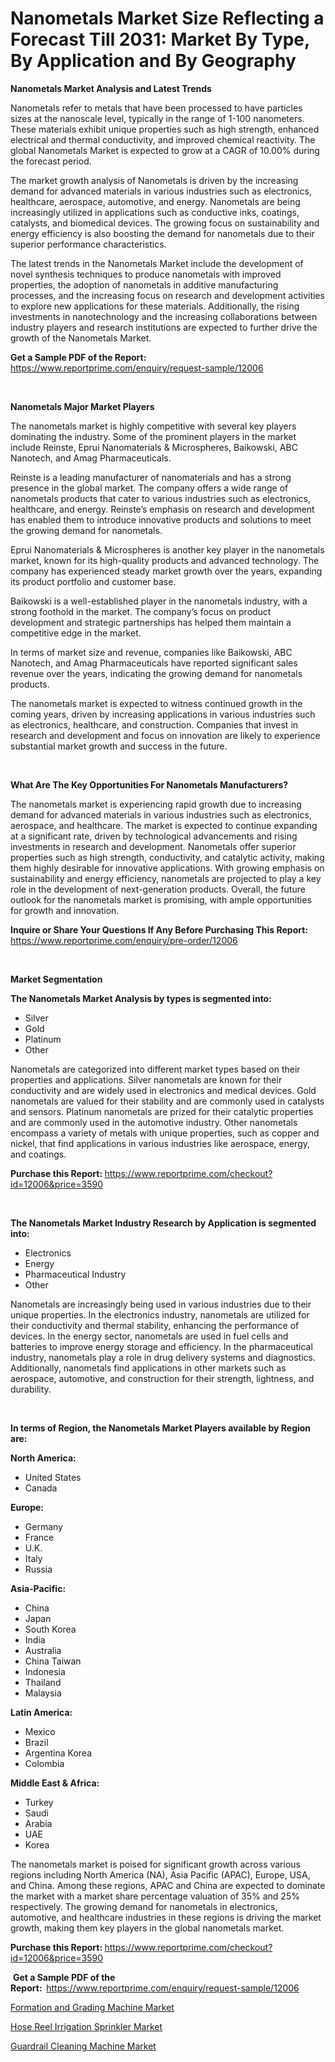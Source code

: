 <p><h1>Nanometals Market Size Reflecting a Forecast Till 2031: Market By Type, By Application and By Geography</h1></p><p><strong>Nanometals Market Analysis and Latest Trends</strong></p>
<p><p>Nanometals refer to metals that have been processed to have particles sizes at the nanoscale level, typically in the range of 1-100 nanometers. These materials exhibit unique properties such as high strength, enhanced electrical and thermal conductivity, and improved chemical reactivity. The global Nanometals Market is expected to grow at a CAGR of 10.00% during the forecast period.</p><p>The market growth analysis of Nanometals is driven by the increasing demand for advanced materials in various industries such as electronics, healthcare, aerospace, automotive, and energy. Nanometals are being increasingly utilized in applications such as conductive inks, coatings, catalysts, and biomedical devices. The growing focus on sustainability and energy efficiency is also boosting the demand for nanometals due to their superior performance characteristics.</p><p>The latest trends in the Nanometals Market include the development of novel synthesis techniques to produce nanometals with improved properties, the adoption of nanometals in additive manufacturing processes, and the increasing focus on research and development activities to explore new applications for these materials. Additionally, the rising investments in nanotechnology and the increasing collaborations between industry players and research institutions are expected to further drive the growth of the Nanometals Market.</p></p>
<p><strong>Get a Sample PDF of the Report:&nbsp;</strong> <a href="https://www.reportprime.com/enquiry/request-sample/12006">https://www.reportprime.com/enquiry/request-sample/12006</a></p>
<p>&nbsp;</p>
<p><strong>Nanometals Major Market Players</strong></p>
<p><p>The nanometals market is highly competitive with several key players dominating the industry. Some of the prominent players in the market include Reinste, Eprui Nanomaterials & Microspheres, Baikowski, ABC Nanotech, and Amag Pharmaceuticals.</p><p>Reinste is a leading manufacturer of nanomaterials and has a strong presence in the global market. The company offers a wide range of nanometals products that cater to various industries such as electronics, healthcare, and energy. Reinste’s emphasis on research and development has enabled them to introduce innovative products and solutions to meet the growing demand for nanometals.</p><p>Eprui Nanomaterials & Microspheres is another key player in the nanometals market, known for its high-quality products and advanced technology. The company has experienced steady market growth over the years, expanding its product portfolio and customer base.</p><p>Baikowski is a well-established player in the nanometals industry, with a strong foothold in the market. The company’s focus on product development and strategic partnerships has helped them maintain a competitive edge in the market.</p><p>In terms of market size and revenue, companies like Baikowski, ABC Nanotech, and Amag Pharmaceuticals have reported significant sales revenue over the years, indicating the growing demand for nanometals products.</p><p>The nanometals market is expected to witness continued growth in the coming years, driven by increasing applications in various industries such as electronics, healthcare, and construction. Companies that invest in research and development and focus on innovation are likely to experience substantial market growth and success in the future.</p></p>
<p>&nbsp;</p>
<p><strong>What Are The Key Opportunities For Nanometals Manufacturers?</strong></p>
<p><p>The nanometals market is experiencing rapid growth due to increasing demand for advanced materials in various industries such as electronics, aerospace, and healthcare. The market is expected to continue expanding at a significant rate, driven by technological advancements and rising investments in research and development. Nanometals offer superior properties such as high strength, conductivity, and catalytic activity, making them highly desirable for innovative applications. With growing emphasis on sustainability and energy efficiency, nanometals are projected to play a key role in the development of next-generation products. Overall, the future outlook for the nanometals market is promising, with ample opportunities for growth and innovation.</p></p>
<p><strong>Inquire or Share Your Questions If Any Before Purchasing This Report:</strong> <a href="https://www.reportprime.com/enquiry/pre-order/12006">https://www.reportprime.com/enquiry/pre-order/12006</a></p>
<p>&nbsp;</p>
<p><strong>Market Segmentation</strong></p>
<p><strong>The Nanometals Market Analysis by types is segmented into:</strong></p>
<p><ul><li>Silver</li><li>Gold</li><li>Platinum</li><li>Other</li></ul></p>
<p><p>Nanometals are categorized into different market types based on their properties and applications. Silver nanometals are known for their conductivity and are widely used in electronics and medical devices. Gold nanometals are valued for their stability and are commonly used in catalysts and sensors. Platinum nanometals are prized for their catalytic properties and are commonly used in the automotive industry. Other nanometals encompass a variety of metals with unique properties, such as copper and nickel, that find applications in various industries like aerospace, energy, and coatings.</p></p>
<p><strong>Purchase this Report:&nbsp;</strong><a href="https://www.reportprime.com/checkout?id=12006&price=3590">https://www.reportprime.com/checkout?id=12006&price=3590</a></p>
<p>&nbsp;</p>
<p><strong>The Nanometals Market Industry Research by Application is segmented into:</strong></p>
<p><ul><li>Electronics</li><li>Energy</li><li>Pharmaceutical Industry</li><li>Other</li></ul></p>
<p><p>Nanometals are increasingly being used in various industries due to their unique properties. In the electronics industry, nanometals are utilized for their conductivity and thermal stability, enhancing the performance of devices. In the energy sector, nanometals are used in fuel cells and batteries to improve energy storage and efficiency. In the pharmaceutical industry, nanometals play a role in drug delivery systems and diagnostics. Additionally, nanometals find applications in other markets such as aerospace, automotive, and construction for their strength, lightness, and durability.</p></p>
<p>&nbsp;</p>
<p><strong>In terms of Region, the Nanometals Market Players available by Region are:</strong></p>
<p>
    <p> <strong> North America: </strong>
        <ul>
            <li>United States</li>
            <li>Canada</li>
        </ul>
        </p> 
    <p> <strong> Europe: </strong>
        <ul>
            <li>Germany</li>
            <li>France</li>
            <li>U.K.</li>
            <li>Italy</li>
            <li>Russia</li>
        </ul>
        </p> 
    <p> <strong> Asia-Pacific: </strong>
        <ul>
            <li>China</li>
            <li>Japan</li>
            <li>South Korea</li>
            <li>India</li>
            <li>Australia</li>
            <li>China Taiwan</li>
            <li>Indonesia</li>
            <li>Thailand</li>
            <li>Malaysia</li>
        </ul>
        </p> 
    <p> <strong> Latin America: </strong>
        <ul>
            <li>Mexico</li>
            <li>Brazil</li>
            <li>Argentina Korea</li>
            <li>Colombia</li>
        </ul>
        </p> 
    <p> <strong> Middle East & Africa: </strong>
        <ul>
            <li>Turkey</li>
            <li>Saudi</li>
            <li>Arabia</li>
            <li>UAE</li>
            <li>Korea</li>
        </ul>
    </p>
    </p>
<p><p>The nanometals market is poised for significant growth across various regions including North America (NA), Asia Pacific (APAC), Europe, USA, and China. Among these regions, APAC and China are expected to dominate the market with a market share percentage valuation of 35% and 25% respectively. The growing demand for nanometals in electronics, automotive, and healthcare industries in these regions is driving the market growth, making them key players in the global nanometals market.</p></p>
<p><strong>Purchase this Report: </strong><a href="https://www.reportprime.com/checkout?id=12006&price=3590">https://www.reportprime.com/checkout?id=12006&price=3590</a></p>
<p>&nbsp;<strong>Get a Sample PDF of the Report:&nbsp;&nbsp;</strong><a href="https://www.reportprime.com/enquiry/request-sample/12006">https://www.reportprime.com/enquiry/request-sample/12006</a></p>
<p><strong></strong></p>
<p><p><a href="https://view.publitas.com/reportprime-1/formation-and-grading-machine-market-size-reflecting-a-forecast-till-2030-market-by-type-by-application-and-by-geography/">Formation and Grading Machine Market</a></p><p><a href="https://view.publitas.com/reportprime-1/hose-reel-irrigation-sprinkler-market-offers-provide-insightful-data-for-the-time-period-from-2023-to-2030-and-also-provide-analysis-based-on-application-type-and-region/">Hose Reel Irrigation Sprinkler Market</a></p><p><a href="https://view.publitas.com/reportprime-1/guardrail-cleaning-machine-market-research-report-forecasted-for-period-from-2023-2030-by-market-type-market-application-and-region/">Guardrail Cleaning Machine Market</a></p></p>